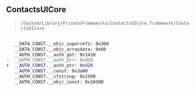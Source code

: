 ## ContactsUICore

> `/System/Library/PrivateFrameworks/ContactsUICore.framework/ContactsUICore`

```diff

   __DATA_CONST.__objc_superrefs: 0x360
   __DATA_CONST.__objc_arraydata: 0x60
   __AUTH_CONST.__auth_got: 0x1410
-  __AUTH_CONST.__auth_ptr: 0xd30
+  __AUTH_CONST.__auth_ptr: 0xd20
   __AUTH_CONST.__const: 0x3a00
   __AUTH_CONST.__cfstring: 0x2500
   __AUTH_CONST.__objc_const: 0x10100

```
